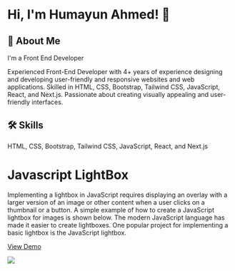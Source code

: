 
# Hi, I'm Humayun Ahmed! 👋


## 🚀 About Me
I'm a Front End Developer 

Experienced Front-End Developer with 4+ years of experience designing and developing user-friendly and responsive websites and web applications. Skilled in HTML, CSS, Bootstrap, Tailwind CSS, JavaScript, React, and Next.js. Passionate about creating visually appealing and user-friendly interfaces.

## 🛠 Skills
HTML, CSS, Bootstrap, Tailwind CSS, JavaScript, React, and Next.js


# Javascript LightBox 

Implementing a lightbox in JavaScript requires displaying an overlay with a larger version of an image or other content when a user clicks on a thumbnail or a button. A simple example of how to create a JavaScript lightbox for images is shown below. The modern JavaScript language has made it easier to create lightboxes. One popular project for implementing a basic lightbox is the JavaScript lightbox.

[View Demo](https://ha-lightbox.netlify.app/)

[![](https://i.ibb.co/sR7yVsx/lightbox.jpg)](https://ha-lightbox.netlify.app/)
